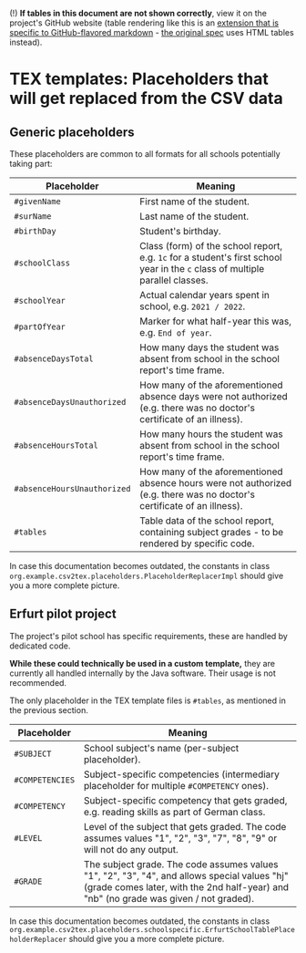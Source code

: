 (!) **If tables in this document are not shown correctly**, view it on the project's GitHub website (table rendering like this is an
[extension that is specific to GitHub-flavored markdown](https://github.github.com/gfm/#tables-extension-) -
[the original spec](https://daringfireball.net/projects/markdown/syntax#html) uses HTML tables instead).


# TEX templates: Placeholders that will get replaced from the CSV data

## Generic placeholders 

These placeholders are common to all formats for all schools potentially taking part: 


| Placeholder | Meaning |
| --- | --- |
| `#givenName` | First name of the student. |
| `#surName` | Last name of the student. |
| `#birthDay` | Student's birthday. |
| `#schoolClass` | Class (form) of the school report, e.g. `1c` for a student's first school year in the `c` class of multiple parallel classes. |
| `#schoolYear` | Actual calendar years spent in school, e.g. `2021 / 2022`. |
| `#partOfYear` | Marker for what half-year this was, e.g. `End of year`. |
| `#absenceDaysTotal` | How many days the student was absent from school in the school report's time frame. |
| `#absenceDaysUnauthorized` | How many of the aforementioned absence days were not authorized (e.g. there was no doctor's certificate of an illness). |
| `#absenceHoursTotal` | How many hours the student was absent from school in the school report's time frame. |
| `#absenceHoursUnauthorized` | How many of the aforementioned absence hours were not authorized (e.g. there was no doctor's certificate of an illness). |
| `#tables` | Table data of the school report, containing subject grades - to be rendered by specific code. |

In case this documentation becomes outdated, the constants in class
`org.example.csv2tex.placeholders.PlaceholderReplacerImpl` should give you a more
complete picture.

## Erfurt pilot project 

The project's pilot school has specific requirements, these are handled by dedicated code.

**While these could technically be used in a custom template,** they are currently all handled internally by the Java software.
Their usage is not recommended.

The only placeholder in the TEX template files is `#tables`, as mentioned in the previous section.

| Placeholder | Meaning |
| --- | --- |
| `#SUBJECT` |  School subject's name (per-subject placeholder). |
| `#COMPETENCIES` | Subject-specific competencies (intermediary placeholder for multiple `#COMPETENCY` ones). |
| `#COMPETENCY` | Subject-specific competency that gets graded, e.g. reading skills as part of German class. |
| `#LEVEL` | Level of the subject that gets graded. The code assumes values "1", "2", "3", "7", "8", "9" or will not do any output. |
| `#GRADE` | The subject grade. The code assumes values "1", "2", "3", "4", and allows special values "hj" (grade comes later, with the 2nd half-year) and "nb" (no grade was given / not graded).|

In case this documentation becomes outdated, the constants in class 
`org.example.csv2tex.placeholders.schoolspecific.ErfurtSchoolTablePlaceholderReplacer` should give you a more 
complete picture. 